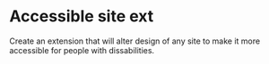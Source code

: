 # Accessible site ext
 Create an extension that will alter design of any site to make it more accessible for people with dissabilities.
